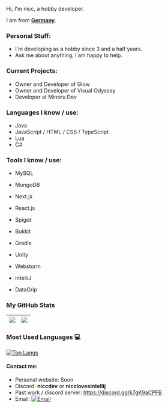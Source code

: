 Hi, 
I'm nicc, a hobby developer.

I am from **[Germany](https://en.wikipedia.org/wiki/Germany)**.

### Personal Stuff:

- I'm developing as a hobby since 3 and a half years.
- Ask me about anything, I am happy to help.

### Current Projects:
- Owner and Developer of Glow
- Owner and Developer of Visual Odyssey
- Developer at Minoru Dev

### Languages I know / use:
- Java
- JavaScript / HTML / CSS / TypeScript
- Lua
- C#

### Tools I know / use:
- MySQL
- MongoDB
- Next.js
- React.js
- Spigot
- Bukkit
- Gradle

- Unity
  
- Webstorm
- IntelliJ
- DataGrip

### My GitHub Stats
|<img src="https://github-readme-stats.vercel.app/api?username=Nicc-exe&&show_icons=true&count_private=true&include_all_commits=true"/>|<img src="https://github-readme-streak-stats.herokuapp.com/?user=Nicc-exe"/>|
|---|---|

### Most Used Languages 💻

[![Top Langs](https://github-readme-stats.vercel.app/api/top-langs/?username=Nicc-exe&layout=compact&theme=midnight-purple)](https://github.com/Akash1362000)

#### Contact me:

- Personal website: Soon
- Discord: **niccdev** or **nicclovesintellij**
- Past work / discord server: https://discord.gg/k7gK9aCPFB
- Email: [![Email](https://img.shields.io/badge/nicclovescoding@gmail.com-D14836?style=flat-square&logo=gmail&logoColor=white)](mailto:nicclovescoding@gmail.com)
  
